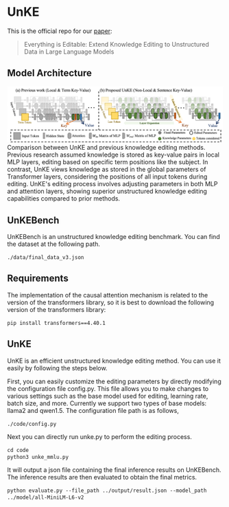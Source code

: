 # UnKE
This is the official repo for our [paper](https://arxiv.org/abs/2405.15349): 
> Everything is Editable: Extend Knowledge Editing to Unstructured Data in Large Language Models

## Model Architecture
![](https://github.com/TrustedLLM/UnKE/blob/main/overview.png)
Comparison between UnKE and previous knowledge editing methods. Previous research assumed knowledge is stored as key-value pairs in local MLP layers, editing based on specific term positions like the subject. In contrast, UnKE views knowledge as stored in the global parameters of Transformer layers, considering the positions of all input tokens during editing. UnKE's editing process involves adjusting parameters in both MLP and attention layers, showing superior unstructured knowledge editing capabilities compared to prior methods.

## UnKEBench
UnKEBench is an unstructured knowledge editing benchmark. You can find the dataset at the following path.
```
./data/final_data_v3.json
```

## Requirements
The implementation of the causal attention mechanism is related to the version of the transformers library, so it is best to download the following version of the transformers library:
```
pip install transformers==4.40.1
```

## UnKE
UnKE is an efficient unstructured knowledge editing method. You can use it easily by following the steps below.

First, you can easily customize the editing parameters by directly modifying the configuration file config.py. This file allows you to make changes to various settings such as the base model used for editing, learning rate, batch size, and more. Currently we support two types of base models: llama2 and qwen1.5. The configuration file path is as follows,
```
./code/config.py
```
Next you can directly run unke.py to perform the editing process.
```
cd code
python3 unke_mmlu.py
```
It will output a json file containing the final inference results on UnKEBench. The inference results are then evaluated to obtain the final metrics.
```
python evaluate.py --file_path ../output/result.json --model_path ../model/all-MiniLM-L6-v2
```




